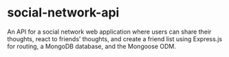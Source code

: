 # social-network-api
An API for a social network web application where users can share their thoughts, react to friends’ thoughts, and create a friend list using Express.js for routing, a MongoDB database, and the Mongoose ODM.
